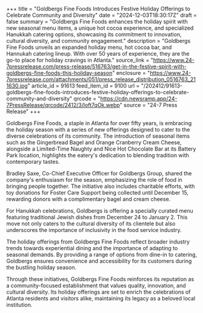+++
title = "Goldbergs Fine Foods Introduces Festive Holiday Offerings to Celebrate Community and Diversity"
date = "2024-12-03T18:30:17Z"
draft = false
summary = "Goldbergs Fine Foods enhances the holiday spirit with new seasonal menu items, a unique hot cocoa experience, and specialized Hanukkah catering options, showcasing its commitment to innovation, cultural diversity, and community engagement."
description = "Goldbergs Fine Foods unveils an expanded holiday menu, hot cocoa bar, and Hannukah catering lineup. With over 50 years of experience, they are the go-to place for holiday cravings in Atlanta."
source_link = "https://www.24-7pressrelease.com/press-release/516763/get-in-the-festive-spirit-with-goldbergs-fine-foods-this-holiday-season"
enclosure = "https://www.24-7pressrelease.com/attachments/051/press_release_distribution_0516763_211630.jpg"
article_id = 91613
feed_item_id = 9100
url = "/202412/91613-goldbergs-fine-foods-introduces-festive-holiday-offerings-to-celebrate-community-and-diversity"
qrcode = "https://cdn.newsramp.app/24-7PressRelease/qrcode/2412/3/loft7qOk.webp"
source = "24-7 Press Release"
+++

<p>Goldbergs Fine Foods, a staple in Atlanta for over fifty years, is embracing the holiday season with a series of new offerings designed to cater to the diverse celebrations of its community. The introduction of seasonal items such as the Gingerbread Bagel and Orange Cranberry Cream Cheese, alongside a Limited-Time Naughty and Nice Hot Chocolate Bar at its Battery Park location, highlights the eatery's dedication to blending tradition with contemporary tastes.</p><p>Bradley Saxe, Co-Chief Executive Officer for Goldbergs Group, shared the company's enthusiasm for the season, emphasizing the role of food in bringing people together. The initiative also includes charitable efforts, with toy donations for Foster Care Support being collected until December 15, rewarding donors with a complimentary bagel and cream cheese.</p><p>For Hanukkah celebrations, Goldbergs is offering a specially curated menu featuring traditional Jewish dishes from December 24 to January 2. This move not only caters to the cultural diversity of its clientele but also underscores the importance of inclusivity in the food service industry.</p><p>The holiday offerings from Goldbergs Fine Foods reflect broader industry trends towards experiential dining and the importance of adapting to seasonal demands. By providing a range of options from dine-in to catering, Goldbergs ensures convenience and accessibility for its customers during the bustling holiday season.</p><p>Through these initiatives, Goldbergs Fine Foods reinforces its reputation as a community-focused establishment that values quality, innovation, and cultural diversity. Its holiday offerings are set to enrich the celebrations of Atlanta residents and visitors alike, maintaining its legacy as a beloved local institution.</p>